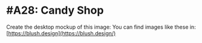 # #A28: Candy Shop

Create the desktop mockup of this image:
You can find images like these in: [https://blush.design](https://blush.design/)
